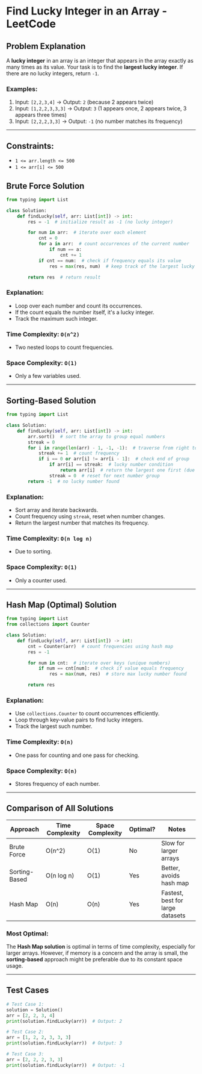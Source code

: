 # Find Lucky Integer in an Array - LeetCode

## Problem Explanation

A **lucky integer** in an array is an integer that appears in the array exactly as many times as its value. Your task is to find the **largest lucky integer**. If there are no lucky integers, return `-1`.

### Examples:

1. Input: `[2,2,3,4]` → Output: `2` (because 2 appears twice)
2. Input: `[1,2,2,3,3,3]` → Output: `3` (1 appears once, 2 appears twice, 3 appears three times)
3. Input: `[2,2,2,3,3]` → Output: `-1` (no number matches its frequency)

---

## Constraints:

* `1 <= arr.length <= 500`
* `1 <= arr[i] <= 500`

## Brute Force Solution

```python
from typing import List

class Solution:
    def findLucky(self, arr: List[int]) -> int:
        res = -1  # initialize result as -1 (no lucky integer)

        for num in arr:  # iterate over each element
            cnt = 0
            for a in arr:  # count occurrences of the current number
                if num == a:
                    cnt += 1
            if cnt == num:  # check if frequency equals its value
                res = max(res, num)  # keep track of the largest lucky number

        return res  # return result
```

### Explanation:

* Loop over each number and count its occurrences.
* If the count equals the number itself, it's a lucky integer.
* Track the maximum such integer.

### Time Complexity: `O(n^2)`

* Two nested loops to count frequencies.

### Space Complexity: `O(1)`

* Only a few variables used.

---

## Sorting-Based Solution

```python
from typing import List

class Solution:
    def findLucky(self, arr: List[int]) -> int:
        arr.sort()  # sort the array to group equal numbers
        streak = 0
        for i in range(len(arr) - 1, -1, -1):  # traverse from right to left
            streak += 1  # count frequency
            if i == 0 or arr[i] != arr[i - 1]:  # check end of group
                if arr[i] == streak:  # lucky number condition
                    return arr[i]  # return the largest one first (due to reverse loop)
                streak = 0  # reset for next number group
        return -1  # no lucky number found
```

### Explanation:

* Sort array and iterate backwards.
* Count frequency using `streak`, reset when number changes.
* Return the largest number that matches its frequency.

### Time Complexity: `O(n log n)`

* Due to sorting.

### Space Complexity: `O(1)`

* Only a counter used.

---

## Hash Map (Optimal) Solution

```python
from typing import List
from collections import Counter

class Solution:
    def findLucky(self, arr: List[int]) -> int:
        cnt = Counter(arr)  # count frequencies using hash map
        res = -1

        for num in cnt:  # iterate over keys (unique numbers)
            if num == cnt[num]:  # check if value equals frequency
                res = max(num, res)  # store max lucky number found

        return res
```

### Explanation:

* Use `collections.Counter` to count occurrences efficiently.
* Loop through key-value pairs to find lucky integers.
* Track the largest such number.

### Time Complexity: `O(n)`

* One pass for counting and one pass for checking.

### Space Complexity: `O(n)`

* Stores frequency of each number.

---

## Comparison of All Solutions

| Approach      | Time Complexity | Space Complexity | Optimal? | Notes                            |
| ------------- | --------------- | ---------------- | -------- | -------------------------------- |
| Brute Force   | O(n^2)          | O(1)             | No       | Slow for larger arrays           |
| Sorting-Based | O(n log n)      | O(1)             | Yes      | Better, avoids hash map          |
| Hash Map      | O(n)            | O(n)             | Yes      | Fastest, best for large datasets |

### Most Optimal:

The **Hash Map solution** is optimal in terms of time complexity, especially for larger arrays. However, if memory is a concern and the array is small, the **sorting-based** approach might be preferable due to its constant space usage.

---

## Test Cases

```python
# Test Case 1:
solution = Solution()
arr = [2, 2, 3, 4]
print(solution.findLucky(arr))  # Output: 2

# Test Case 2:
arr = [1, 2, 2, 3, 3, 3]
print(solution.findLucky(arr))  # Output: 3

# Test Case 3:
arr = [2, 2, 2, 3, 3]
print(solution.findLucky(arr))  # Output: -1
```